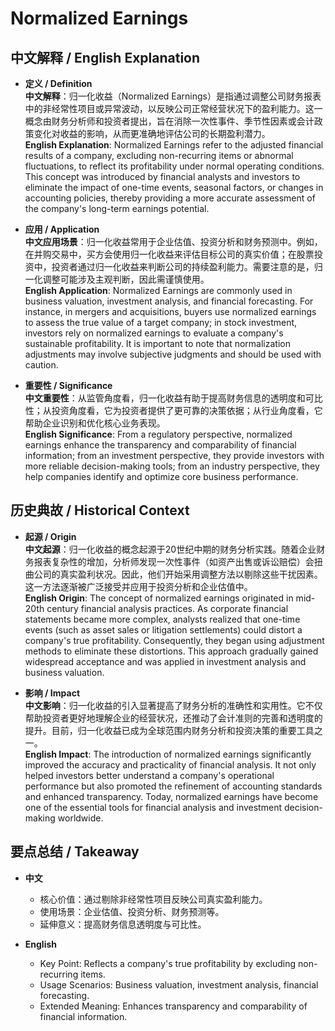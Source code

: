 # Normalized Earnings

## 中文解释 / English Explanation

* **定义 / Definition**  
  **中文解释**：归一化收益（Normalized Earnings）是指通过调整公司财务报表中的非经常性项目或异常波动，以反映公司正常经营状况下的盈利能力。这一概念由财务分析师和投资者提出，旨在消除一次性事件、季节性因素或会计政策变化对收益的影响，从而更准确地评估公司的长期盈利潜力。  
  **English Explanation**: Normalized Earnings refer to the adjusted financial results of a company, excluding non-recurring items or abnormal fluctuations, to reflect its profitability under normal operating conditions. This concept was introduced by financial analysts and investors to eliminate the impact of one-time events, seasonal factors, or changes in accounting policies, thereby providing a more accurate assessment of the company's long-term earnings potential.

* **应用 / Application**  
  **中文应用场景**：归一化收益常用于企业估值、投资分析和财务预测中。例如，在并购交易中，买方会使用归一化收益来评估目标公司的真实价值；在股票投资中，投资者通过归一化收益来判断公司的持续盈利能力。需要注意的是，归一化调整可能涉及主观判断，因此需谨慎使用。  
  **English Application**: Normalized Earnings are commonly used in business valuation, investment analysis, and financial forecasting. For instance, in mergers and acquisitions, buyers use normalized earnings to assess the true value of a target company; in stock investment, investors rely on normalized earnings to evaluate a company's sustainable profitability. It is important to note that normalization adjustments may involve subjective judgments and should be used with caution.

* **重要性 / Significance**  
  **中文重要性**：从监管角度看，归一化收益有助于提高财务信息的透明度和可比性；从投资角度看，它为投资者提供了更可靠的决策依据；从行业角度看，它帮助企业识别和优化核心业务表现。  
  **English Significance**: From a regulatory perspective, normalized earnings enhance the transparency and comparability of financial information; from an investment perspective, they provide investors with more reliable decision-making tools; from an industry perspective, they help companies identify and optimize core business performance.

## 历史典故 / Historical Context

* **起源 / Origin**  
  **中文起源**：归一化收益的概念起源于20世纪中期的财务分析实践。随着企业财务报表复杂性的增加，分析师发现一次性事件（如资产出售或诉讼赔偿）会扭曲公司的真实盈利状况。因此，他们开始采用调整方法以剔除这些干扰因素。这一方法逐渐被广泛接受并应用于投资分析和企业估值中。  
  **English Origin**: The concept of normalized earnings originated in mid-20th century financial analysis practices. As corporate financial statements became more complex, analysts realized that one-time events (such as asset sales or litigation settlements) could distort a company's true profitability. Consequently, they began using adjustment methods to eliminate these distortions. This approach gradually gained widespread acceptance and was applied in investment analysis and business valuation.

* **影响 / Impact**  
  **中文影响**：归一化收益的引入显著提高了财务分析的准确性和实用性。它不仅帮助投资者更好地理解企业的经营状况，还推动了会计准则的完善和透明度的提升。目前，归一化收益已成为全球范围内财务分析和投资决策的重要工具之一。  
  **English Impact**: The introduction of normalized earnings significantly improved the accuracy and practicality of financial analysis. It not only helped investors better understand a company's operational performance but also promoted the refinement of accounting standards and enhanced transparency. Today, normalized earnings have become one of the essential tools for financial analysis and investment decision-making worldwide.

## 要点总结 / Takeaway

* **中文**  
  - 核心价值：通过剔除非经常性项目反映公司真实盈利能力。  
  - 使用场景：企业估值、投资分析、财务预测等。  
  - 延伸意义：提高财务信息透明度与可比性。

* **English**  
  - Key Point: Reflects a company's true profitability by excluding non-recurring items.  
  - Usage Scenarios: Business valuation, investment analysis, financial forecasting.  
  - Extended Meaning: Enhances transparency and comparability of financial information.